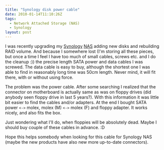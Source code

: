 ```yaml
---
title: "Synology disk power cable"
date: 2010-01-14T11:10:26Z
tags:
  - Network Attached Storage (NAS)
  - Synology
layout: post
---
```

I was recently upgrading my [Synology][1] [NAS][2] adding new disks and rebuilding RAID volume. And because I somewhere lost (I'm storing all these pieces, but once a time I feel I have too much of small cables, screws etc. and I do the cleanup :)) the precise length SATA power and data cables I was screwed. The data cable is easy to buy, although the shortest one I was able to find in reasonably long time was 50cm length. Never mind, it will fit there, with or without using force.

The problem was the power cable. After some searching I realized that the connector on motherboard is actually same as was on floppy drives (did anybody seen floppy drive in last 5 years?). With this information it was little bit easier to find the cables and/or adapters. At the end I bought SATA power `<->` molex, molex (M) `<->` molex (F) and floppy adapter. It works nicely, and also fits the box.

Just wondering what I'll do, when floppies will be absolutely dead. Maybe I should buy couple of these cables in advance. :D

Hope this helps somebody when looking for this cable for Synology NAS (maybe the new products have also new more up-to-date connectors).

[1]: http://www.synology.com
[2]: http://en.wikipedia.org/wiki/Network-attached_storage